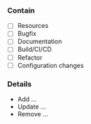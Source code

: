 ### Contain

- [ ] Resources
- [ ] Bugfix
- [ ] Documentation
- [ ] Build/CI/CD
- [ ] Refactor
- [ ] Configuration changes

### Details

- Add ...
- Update ...
- Remove ...
